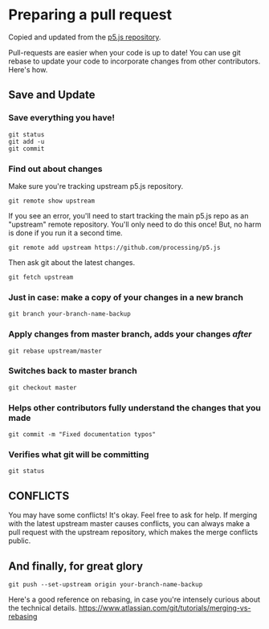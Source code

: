 # Preparing a pull request

Copied and updated from the [p5.js repository](https://github.com/processing/p5.js).

Pull-requests are easier when your code is up to date! You can use git rebase to update your code to incorporate changes from other contributors. Here's how.

## Save and Update

### Save everything you have!
    git status
    git add -u
    git commit


### Find out about changes
Make sure you're tracking upstream p5.js repository.

    git remote show upstream

If you see an error, you'll need to start tracking the main p5.js repo as an "upstream" remote repository. You'll only need to do this once! But, no harm is done if you run it a second time.

    git remote add upstream https://github.com/processing/p5.js

Then ask git about the latest changes.

    git fetch upstream

### Just in case: make a copy of your changes in a new branch
    git branch your-branch-name-backup

### Apply changes from master branch, adds your changes *after*
    git rebase upstream/master

### Switches back to master branch
    git checkout master

### Helps other contributors fully understand the changes that you made
    git commit -m "Fixed documentation typos"   

### Verifies what git will be committing  
    git status       

## CONFLICTS
You may have some conflicts! It's okay. Feel free to ask for help. If merging with the latest upstream master causes conflicts, you can always make a pull request with the upstream repository, which makes the merge conflicts public.

## And finally, for great glory
    git push --set-upstream origin your-branch-name-backup

Here's a good reference on rebasing, in case you're intensely curious about the technical details. https://www.atlassian.com/git/tutorials/merging-vs-rebasing
